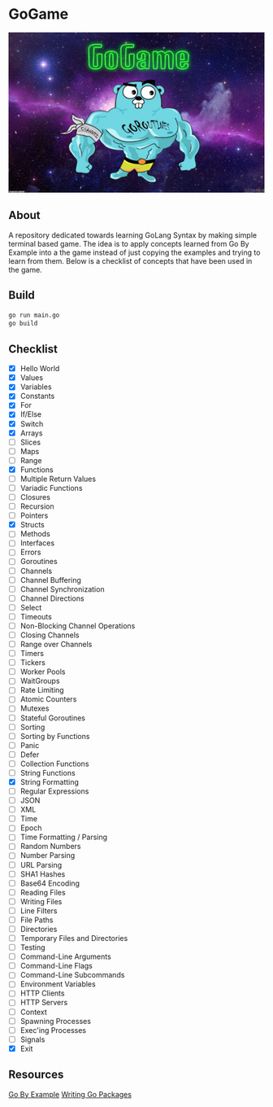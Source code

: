 # GoGame

![](./golang.jpg)

## About

A repository dedicated towards learning GoLang Syntax by making simple terminal based game. The idea is to apply concepts learned from Go By Example into a the game instead of just copying the examples and trying to learn from them. Below is a checklist of concepts that have been used in the game. 

## Build

```bash
go run main.go
go build
```

## Checklist

- [x] Hello World
- [x] Values
- [x] Variables
- [x] Constants
- [x] For
- [x] If/Else
- [x] Switch
- [x] Arrays
- [ ] Slices
- [ ] Maps
- [ ] Range
- [x] Functions
- [ ] Multiple Return Values
- [ ] Variadic Functions
- [ ] Closures
- [ ] Recursion
- [ ] Pointers
- [x] Structs
- [ ] Methods
- [ ] Interfaces
- [ ] Errors
- [ ] Goroutines
- [ ] Channels
- [ ] Channel Buffering
- [ ] Channel Synchronization
- [ ] Channel Directions
- [ ] Select
- [ ] Timeouts
- [ ] Non-Blocking Channel Operations
- [ ] Closing Channels
- [ ] Range over Channels
- [ ] Timers
- [ ] Tickers
- [ ] Worker Pools
- [ ] WaitGroups
- [ ] Rate Limiting
- [ ] Atomic Counters
- [ ] Mutexes
- [ ] Stateful Goroutines
- [ ] Sorting
- [ ] Sorting by Functions
- [ ] Panic
- [ ] Defer
- [ ] Collection Functions
- [ ] String Functions
- [x] String Formatting
- [ ] Regular Expressions
- [ ] JSON
- [ ] XML
- [ ] Time
- [ ] Epoch
- [ ] Time Formatting / Parsing
- [ ] Random Numbers
- [ ] Number Parsing
- [ ] URL Parsing
- [ ] SHA1 Hashes
- [ ] Base64 Encoding
- [ ] Reading Files
- [ ] Writing Files
- [ ] Line Filters
- [ ] File Paths
- [ ] Directories
- [ ] Temporary Files and Directories
- [ ] Testing
- [ ] Command-Line Arguments
- [ ] Command-Line Flags
- [ ] Command-Line Subcommands
- [ ] Environment Variables
- [ ] HTTP Clients
- [ ] HTTP Servers
- [ ] Context
- [ ] Spawning Processes
- [ ] Exec'ing Processes
- [ ] Signals
- [X] Exit

## Resources
[Go By Example](https://gobyexample.com/) 
[Writing Go Packages](https://golang.org/doc/code.html#ImportingLocal)


